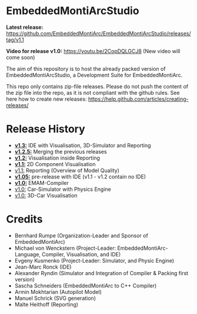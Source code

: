 # EmbeddedMontiArcStudio

**Latest release:** https://github.com/EmbeddedMontiArc/EmbeddedMontiArcStudio/releases/tag/v1.1

**Video for release v1.0:** https://youtu.be/2CopDQLGCJ8
(New video will come soon)

The aim of this repository is to host the already packed version of EmbeddedMontiArcStudio, a Development Suite for EmbeddedMontiArc. 

This repo only contains zip-file releases. Please do not push the content of the zip file into the repo, as it is not compliant with the github rules.
See here how to create new releases: https://help.github.com/articles/creating-releases/

Release History
=======
* **[v1.3:](https://github.com/EmbeddedMontiArc/EmbeddedMontiArcStudio/releases/tag/v1.3.0)** IDE with Visualisation, 3D-Simulator and Reporting
* **[v1.2.5:](https://github.com/EmbeddedMontiArc/EmbeddedMontiArcStudio/releases/tag/v1.2.5)** Merging the previous releases
* **[v1.2:](https://github.com/EmbeddedMontiArc/EmbeddedMontiArcStudio/releases/tag/v1.2)** Visualisation inside Reporting
* **[v1.1:](https://github.com/EmbeddedMontiArc/EmbeddedMontiArcStudio/releases/tag/v1.1)** 2D Component Visualisation
* [v1.1:](https://github.com/EmbeddedMontiArc/EmbeddedMontiArcStudio/releases/tag/v1.1) Reporting (Overview of Model Quality)
* **[v1.05:](https://github.com/EmbeddedMontiArc/EmbeddedMontiArcStudio/releases/tag/v1.05)** pre-release with IDE (v1.1 - v1.2 contain no IDE)
* **[v1.0:](https://github.com/EmbeddedMontiArc/EmbeddedMontiArcStudio/releases/tag/v1.0)** EMAM-Compiler
* [v1.0:](https://github.com/EmbeddedMontiArc/EmbeddedMontiArcStudio/releases/tag/v1.0) Car-Simulator with Physics Engine
* [v1.0:](https://github.com/EmbeddedMontiArc/EmbeddedMontiArcStudio/releases/tag/v1.0) 3D-Car Visualisation



Credits
=======
* Bernhard Rumpe (Organization-Leader and Sponsor of EmbeddedMontiArc)
* Michael von Wenckstern (Project-Leader: EmbeddedMontiArc-Language, Compiler, Visualisation, and IDE)
* Evgeny Kusmenko (Project-Leader: Simulator, and Physic Engine)
* Jean-Marc Ronck (IDE)
* Alexander Ryndin (Simulator and Integration of Compiler & Packing first version)
* Sascha Schneiders (EmbeddedMontiArc to C++ Compiler)
* Armin Mokhtarian (Autopilot Model)
* Manuel Schrick (SVG generation)
* Malte Heithoff (Reporting)

